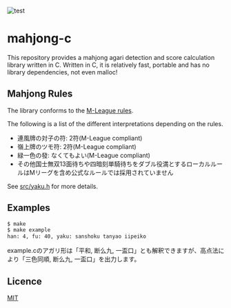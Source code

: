 ![test](https://github.com/otamajakusi/mahjong-c/actions/workflowstest.yaml/badge.svg)

# mahjong-c

This repository provides a mahjong agari detection and score calculation library written in C.
Written in C, it is relatively fast, portable and has no library dependencies, not even malloc!

## Mahjong Rules

The library conforms to the [M-League rules](https://m-league.jp/about/).

The following is a list of the different interpretations depending on the rules.
- 連風牌の対子の符: 2符(M-League compliant)
- 嶺上牌のツモ符: 2符(M-League compliant)
- 緑一色の發: なくてもよい(M-League compliant)
- その他国士無双13面待ちや四暗刻単騎待ちをダブル役満とするローカルルールはMリーグを含め公式なルールでは採用されていません

See [src/yaku.h](src/yaku.h) for more details.

## Examples

```bash
$ make
$ make example
han: 4, fu: 40, yaku: sanshoku tanyao iipeiko
```

example.cのアガリ形は「平和, 断么九, 一盃口」とも解釈できますが、高点法により「三色同順, 断么九, 一盃口」を出力します。

## Licence

[MIT](LICENSE)
